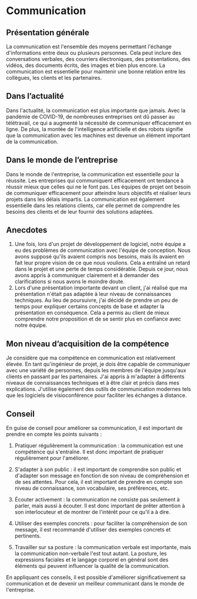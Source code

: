 # Communication

## Présentation générale
La communication est l'ensemble des moyens permettant l'échange d'informations entre deux ou plusieurs personnes. Cela peut inclure des conversations verbales, des courriers électroniques, des présentations, des vidéos, des documents écrits, des images et bien plus encore. La communication est essentielle pour maintenir une bonne relation entre les collègues, les clients et les partenaires.

## Dans l’actualité
Dans l'actualité, la communication est plus importante que jamais. Avec la pandémie de COVID-19, de nombreuses entreprises ont dû passer au télétravail, ce qui a augmenté la nécessité de communiquer efficacement en ligne. De plus, la montée de l'intelligence artificielle et des robots signifie que la communication avec les machines est devenue un élément important de la communication.

## Dans le monde de l’entreprise
Dans le monde de l'entreprise, la communication est essentielle pour la réussite. Les entreprises qui communiquent efficacement ont tendance à réussir mieux que celles qui ne le font pas. Les équipes de projet ont besoin de communiquer efficacement pour atteindre leurs objectifs et réaliser leurs projets dans les délais impartis. La communication est également essentielle dans les relations clients, car elle permet de comprendre les besoins des clients et de leur fournir des solutions adaptées.

## Anecdotes
1. Une fois, lors d'un projet de développement de logiciel, notre équipe a eu des problèmes de communication avec l'équipe de conception. Nous avons supposé qu'ils avaient compris nos besoins, mais ils avaient en fait leur propre vision de ce que nous voulions. Cela a entraîné un retard dans le projet et une perte de temps considérable. Depuis ce jour, nous avons appris à communiquer clairement et à demander des clarifications si nous avons le moindre doute.
2. Lors d'une présentation importante devant un client, j'ai réalisé que ma présentation n'était pas adaptée à leur niveau de connaissances techniques. Au lieu de poursuivre, j'ai décidé de prendre un peu de temps pour expliquer certains concepts de base et adapter la présentation en conséquence. Cela a permis au client de mieux comprendre notre proposition et de se sentir plus en confiance avec notre équipe.

## Mon niveau d’acquisition de la compétence
Je considère que ma compétence en communication est relativement élevée. En tant qu'ingénieur de projet, je dois être capable de communiquer avec une variété de personnes, depuis les membres de l'équipe jusqu'aux clients en passant par les partenaires. J'ai appris à m'adapter à différents niveaux de connaissances techniques et à être clair et précis dans mes explications. J'utilise également des outils de communication modernes tels que les logiciels de visioconférence pour faciliter les échanges à distance.

## Conseil
En guise de conseil pour améliorer sa communication, il est important de prendre en compte les points suivants :

1. Pratiquer régulièrement la communication : la communication est une compétence qui s'entraîne. Il est donc important de pratiquer régulièrement pour l'améliorer.

2. S'adapter à son public : il est important de comprendre son public et d'adapter son message en fonction de son niveau de compréhension et de ses attentes. Pour cela, il est important de prendre en compte son niveau de connaissance, son vocabulaire, ses préférences, etc.

3. Écouter activement : la communication ne consiste pas seulement à parler, mais aussi à écouter. Il est donc important de prêter attention à son interlocuteur et de montrer de l'intérêt pour ce qu'il a à dire.

4. Utiliser des exemples concrets : pour faciliter la compréhension de son message, il est recommandé d'utiliser des exemples concrets et pertinents.

5. Travailler sur sa posture : la communication verbale est importante, mais la communication non-verbale l'est tout autant. La posture, les expressions faciales et le langage corporel en général sont des éléments qui peuvent influencer la qualité de la communication.

En appliquant ces conseils, il est possible d'améliorer significativement sa communication et de devenir un meilleur communicant dans le monde de l'entreprise.
